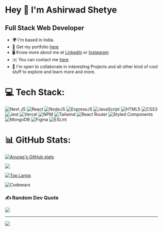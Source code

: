 # Hey 👋 I'm Ashirwad Shetye

## Full Stack Web Developer

- 🌍 I'm based in India.
- 🔗 Get my portfolio <a href="https://www.ashirwadshetye.com" target="_blank">here</a>
- 🖥️ Know more about me at <a href="https://www.linkedin.com/in/ashirwadshetye/" target="_blank">LinkedIn</a> or <a href="https://www.instagram.com/ashirwadshetye/" target="_blank">Instagram</a>
- ✉️ You can contact me [here](mailto:ashirwadpramodshetye@gmail.com)
- 🤝 I'm open to collaborate in interesting Projects and all other kind of cool stuff to explore and learn more and more.

# 💻 Tech Stack:

![Next JS](https://img.shields.io/badge/Next-black?style=for-the-badge&logo=next.js&logoColor=white) ![React](https://img.shields.io/badge/react-%2320232a.svg?style=for-the-badge&logo=react&logoColor=%2361DAFB) ![NodeJS](https://img.shields.io/badge/node.js-6DA55F?style=for-the-badge&logo=node.js&logoColor=white) ![ExpressJS](https://img.shields.io/badge/express.js-white?style=for-the-badge&logo=express&logoColor=black) ![JavaScript](https://img.shields.io/badge/javascript-%23323330.svg?style=for-the-badge&logo=javascript&logoColor=%23F7DF1E) ![HTML5](https://img.shields.io/badge/html5-%23E34F26.svg?style=for-the-badge&logo=html5&logoColor=white) ![CSS3](https://img.shields.io/badge/css3-%231572B6.svg?style=for-the-badge&logo=css3&logoColor=white) ![Jest](https://img.shields.io/badge/Jest-323330?style=for-the-badge&logo=Jest&logoColor=white) ![Vercel](https://img.shields.io/badge/vercel-%23000000.svg?style=for-the-badge&logo=vercel&logoColor=white) ![NPM](https://img.shields.io/badge/NPM-%23000000.svg?style=for-the-badge&logo=npm&logoColor=white) ![Tailwind](https://img.shields.io/badge/Tailwind_CSS-38B2AC?style=for-the-badge&logo=tailwind-css&logoColor=white) ![React Router](https://img.shields.io/badge/React_Router-CA4245?style=for-the-badge&logo=react-router&logoColor=white) ![Styled Components](https://img.shields.io/badge/styled--components-DB7093?style=for-the-badge&logo=styled-components&logoColor=white) ![MongoDB](https://img.shields.io/badge/MongoDB-%234ea94b.svg?style=for-the-badge&logo=mongodb&logoColor=white) ![Figma](https://img.shields.io/badge/figma-%23F24E1E.svg?style=for-the-badge&logo=figma&logoColor=white) ![ESLint](https://img.shields.io/badge/ESLint-4B3263?style=for-the-badge&logo=eslint&logoColor=white)

# 📊 GitHub Stats:

[![Anurag's GitHub stats](https://github-readme-stats.vercel.app/api?username=Ashirwad-Shetye&count_private=true&show_icons=true&theme=calm)](https://github.com/anuraghazra/github-readme-stats)

![](https://github-readme-streak-stats.herokuapp.com/?user=Ashirwad-Shetye&theme=tokyonight&hide_border=false)<br/>

[![Top Langs](https://github-readme-stats.vercel.app/api/top-langs/?username=Ashirwad-Shetye)](https://github.com/anuraghazra/github-readme-stats)

![Codewars](https://github.r2v.ch/codewars?user=ashirwad98)

### ✍️ Random Dev Quote

![](https://quotes-github-readme.vercel.app/api?type=horizontal&theme=light)

---

[![](https://visitcount.itsvg.in/api?id=Ashirwad-Shetye&label=Profile%20Views&color=0&icon=6&pretty=false)](https://visitcount.itsvg.in)
